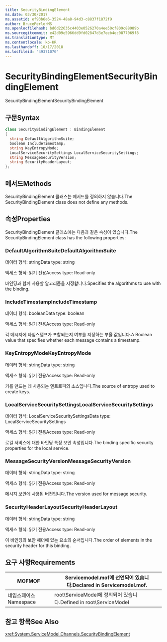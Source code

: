 ```yaml
---
title: SecurityBindingElement
ms.date: 03/30/2017
ms.assetid: ef93b6e6-3524-48a8-94d3-c8837f1872f9
author: BrucePerlerMS
ms.openlocfilehash: bd6d22635c4403e0526270a4ee50cf809c88989b
ms.sourcegitcommit: e42d09e5966dd9fd02847d3e7eeb4ec0877069f8
ms.translationtype: MT
ms.contentlocale: ko-KR
ms.lasthandoff: 10/17/2018
ms.locfileid: "49371070"
---
```

# <a name="securitybindingelement"></a><span data-ttu-id="fae5b-102">SecurityBindingElement</span><span class="sxs-lookup"><span data-stu-id="fae5b-102">SecurityBindingElement</span></span>
<span data-ttu-id="fae5b-103">SecurityBindingElement</span><span class="sxs-lookup"><span data-stu-id="fae5b-103">SecurityBindingElement</span></span>  
  
## <a name="syntax"></a><span data-ttu-id="fae5b-104">구문</span><span class="sxs-lookup"><span data-stu-id="fae5b-104">Syntax</span></span>  
  
```csharp
class SecurityBindingElement : BindingElement  
{  
  string DefaultAlgorithmSuite;  
  boolean IncludeTimestamp;  
  string KeyEntropyMode;  
  LocalServiceSecuritySettings LocalServiceSecuritySettings;  
  string MessageSecurityVersion;  
  string SecurityHeaderLayout;  
};  
```  
  
## <a name="methods"></a><span data-ttu-id="fae5b-105">메서드</span><span class="sxs-lookup"><span data-stu-id="fae5b-105">Methods</span></span>  
 <span data-ttu-id="fae5b-106">SecurityBindingElement 클래스는 메서드를 정의하지 않습니다.</span><span class="sxs-lookup"><span data-stu-id="fae5b-106">The SecurityBindingElement class does not define any methods.</span></span>  
  
## <a name="properties"></a><span data-ttu-id="fae5b-107">속성</span><span class="sxs-lookup"><span data-stu-id="fae5b-107">Properties</span></span>  
 <span data-ttu-id="fae5b-108">SecurityBindingElement 클래스에는 다음과 같은 속성이 있습니다.</span><span class="sxs-lookup"><span data-stu-id="fae5b-108">The SecurityBindingElement class has the following properties:</span></span>  
  
### <a name="defaultalgorithmsuite"></a><span data-ttu-id="fae5b-109">DefaultAlgorithmSuite</span><span class="sxs-lookup"><span data-stu-id="fae5b-109">DefaultAlgorithmSuite</span></span>  
 <span data-ttu-id="fae5b-110">데이터 형식: string</span><span class="sxs-lookup"><span data-stu-id="fae5b-110">Data type: string</span></span>  
  
 <span data-ttu-id="fae5b-111">액세스 형식: 읽기 전용</span><span class="sxs-lookup"><span data-stu-id="fae5b-111">Access type: Read-only</span></span>  
  
 <span data-ttu-id="fae5b-112">바인딩과 함께 사용할 알고리즘을 지정합니다.</span><span class="sxs-lookup"><span data-stu-id="fae5b-112">Specifies the algorithms to use with the binding.</span></span>  
  
### <a name="includetimestamp"></a><span data-ttu-id="fae5b-113">IncludeTimestamp</span><span class="sxs-lookup"><span data-stu-id="fae5b-113">IncludeTimestamp</span></span>  
 <span data-ttu-id="fae5b-114">데이터 형식: boolean</span><span class="sxs-lookup"><span data-stu-id="fae5b-114">Data type: boolean</span></span>  
  
 <span data-ttu-id="fae5b-115">액세스 형식: 읽기 전용</span><span class="sxs-lookup"><span data-stu-id="fae5b-115">Access type: Read-only</span></span>  
  
 <span data-ttu-id="fae5b-116">각 메시지에 타임스탬프가 포함되는지 여부를 지정하는 부울 값입니다.</span><span class="sxs-lookup"><span data-stu-id="fae5b-116">A Boolean value that specifies whether each message contains a timestamp.</span></span>  
  
### <a name="keyentropymode"></a><span data-ttu-id="fae5b-117">KeyEntropyMode</span><span class="sxs-lookup"><span data-stu-id="fae5b-117">KeyEntropyMode</span></span>  
 <span data-ttu-id="fae5b-118">데이터 형식: string</span><span class="sxs-lookup"><span data-stu-id="fae5b-118">Data type: string</span></span>  
  
 <span data-ttu-id="fae5b-119">액세스 형식: 읽기 전용</span><span class="sxs-lookup"><span data-stu-id="fae5b-119">Access type: Read-only</span></span>  
  
 <span data-ttu-id="fae5b-120">키를 만드는 데 사용되는 엔트로피의 소스입니다.</span><span class="sxs-lookup"><span data-stu-id="fae5b-120">The source of entropy used to create keys.</span></span>  
  
### <a name="localservicesecuritysettings"></a><span data-ttu-id="fae5b-121">LocalServiceSecuritySettings</span><span class="sxs-lookup"><span data-stu-id="fae5b-121">LocalServiceSecuritySettings</span></span>  
 <span data-ttu-id="fae5b-122">데이터 형식: LocalServiceSecuritySettings</span><span class="sxs-lookup"><span data-stu-id="fae5b-122">Data type: LocalServiceSecuritySettings</span></span>  
  
 <span data-ttu-id="fae5b-123">액세스 형식: 읽기 전용</span><span class="sxs-lookup"><span data-stu-id="fae5b-123">Access type: Read-only</span></span>  
  
 <span data-ttu-id="fae5b-124">로컬 서비스에 대한 바인딩 특정 보안 속성입니다.</span><span class="sxs-lookup"><span data-stu-id="fae5b-124">The binding specific security properties for the local service.</span></span>  
  
### <a name="messagesecurityversion"></a><span data-ttu-id="fae5b-125">MessageSecurityVersion</span><span class="sxs-lookup"><span data-stu-id="fae5b-125">MessageSecurityVersion</span></span>  
 <span data-ttu-id="fae5b-126">데이터 형식: string</span><span class="sxs-lookup"><span data-stu-id="fae5b-126">Data type: string</span></span>  
  
 <span data-ttu-id="fae5b-127">액세스 형식: 읽기 전용</span><span class="sxs-lookup"><span data-stu-id="fae5b-127">Access type: Read-only</span></span>  
  
 <span data-ttu-id="fae5b-128">메시지 보안에 사용된 버전입니다.</span><span class="sxs-lookup"><span data-stu-id="fae5b-128">The version used for message security.</span></span>  
  
### <a name="securityheaderlayout"></a><span data-ttu-id="fae5b-129">SecurityHeaderLayout</span><span class="sxs-lookup"><span data-stu-id="fae5b-129">SecurityHeaderLayout</span></span>  
 <span data-ttu-id="fae5b-130">데이터 형식: string</span><span class="sxs-lookup"><span data-stu-id="fae5b-130">Data type: string</span></span>  
  
 <span data-ttu-id="fae5b-131">액세스 형식: 읽기 전용</span><span class="sxs-lookup"><span data-stu-id="fae5b-131">Access type: Read-only</span></span>  
  
 <span data-ttu-id="fae5b-132">이 바인딩의 보안 헤더에 있는 요소의 순서입니다.</span><span class="sxs-lookup"><span data-stu-id="fae5b-132">The order of elements in the security header for this binding.</span></span>  
  
## <a name="requirements"></a><span data-ttu-id="fae5b-133">요구 사항</span><span class="sxs-lookup"><span data-stu-id="fae5b-133">Requirements</span></span>  
  
|<span data-ttu-id="fae5b-134">MOF</span><span class="sxs-lookup"><span data-stu-id="fae5b-134">MOF</span></span>|<span data-ttu-id="fae5b-135">Servicemodel.mof에 선언되어 있습니다.</span><span class="sxs-lookup"><span data-stu-id="fae5b-135">Declared in Servicemodel.mof.</span></span>|  
|---------|-----------------------------------|  
|<span data-ttu-id="fae5b-136">네임스페이스</span><span class="sxs-lookup"><span data-stu-id="fae5b-136">Namespace</span></span>|<span data-ttu-id="fae5b-137">root\ServiceModel에 정의되어 있습니다.</span><span class="sxs-lookup"><span data-stu-id="fae5b-137">Defined in root\ServiceModel</span></span>|  
  
## <a name="see-also"></a><span data-ttu-id="fae5b-138">참고 항목</span><span class="sxs-lookup"><span data-stu-id="fae5b-138">See Also</span></span>  
 <xref:System.ServiceModel.Channels.SecurityBindingElement>
